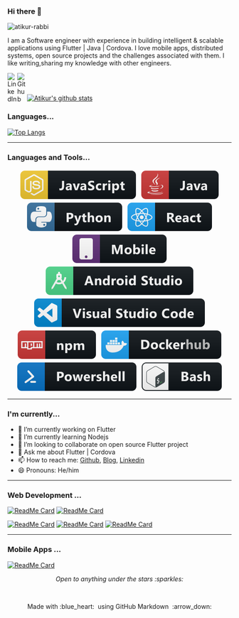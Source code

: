 ### Hi there 👋
<p align="left"> <img src="https://komarev.com/ghpvc/?username=atikur-rabbi&label=Views&color=blue&style=plastic" alt="atikur-rabbi" /> </p>

I am a Software engineer with experience in building intelligent & scalable applications using Flutter | Java | Cordova.
I love mobile apps, distributed systems, open source projects and the challenges associated with them.
I like writing,sharing my knowledge with other engineers.

<a href="https://www.linkedin.com/in/atikur-rabbi"><img align="left" alt="LinkedIn" width="22px" src="https://cdn.jsdelivr.net/npm/simple-icons@v3/icons/linkedin.svg" /></a><a href="https://github.com/atikur-rabbi"><img align="left" alt="Github" width="22px" src="https://cdn.jsdelivr.net/npm/simple-icons@v3/icons/github.svg" /></a>
<br /><br />

[![Atikur's github stats](https://github-readme-stats.vercel.app/api?username=atikur-rabbi)]()

### Languages...
[![Top Langs](https://github-readme-stats.vercel.app/api/top-langs/?username=atikur-rabbi&count_private=true&layout=compact)]()


*************

### Languages and Tools...

<p align="center">
  
  <!-- For more icons please follow  https://github.com/MikeCodesDotNET/ColoredBadges -->
  
  <img src="https://github.com/atikur-rabbi/atikur-rabbi/blob/master/assets/svg/dev/languages/js.svg" alt="js" style="vertical-align:top; margin:4px">
  <img src="https://github.com/atikur-rabbi/atikur-rabbi/blob/master/assets/svg/dev/languages/java.svg" alt="java" style="vertical-align:top; margin:4px">
  <img src="https://github.com/atikur-rabbi/atikur-rabbi/blob/master/assets/svg/dev/languages/python.svg" alt="python" style="vertical-align:top; margin:4px">
  <img src="https://github.com/atikur-rabbi/atikur-rabbi/blob/master/assets/svg/dev/frameworks/react.svg" alt="react" style="vertical-align:top; margin:4px">
  <img src="https://github.com/atikur-rabbi/atikur-rabbi/blob/master/assets/svg/dev/misc/mobile.svg" alt="mobile_development" style="vertical-align:top; margin:4px">
  <img src="https://github.com/atikur-rabbi/atikur-rabbi/blob/master/assets/svg/dev/tools/android_studio.svg" alt="android_studio" style="vertical-align:top; margin:4px">
  <img src="https://github.com/atikur-rabbi/atikur-rabbi/blob/master/assets/svg/dev/tools/visualstudio_code.svg" alt="visual_studio_code" style="vertical-align:top; margin:4px">
  <img src="https://github.com/atikur-rabbi/atikur-rabbi/blob/master/assets/svg/dev/services/npm.svg" alt="npm" style="vertical-align:top; margin:4px">
  <img src="https://github.com/atikur-rabbi/atikur-rabbi/blob/master/assets/svg/dev/services/dockerhub.svg" alt="dockerhub" style="vertical-align:top; margin:4px">
  <img src="https://github.com/atikur-rabbi/atikur-rabbi/blob/master/assets/svg/dev/tools/powershell.svg" alt="powershell" style="vertical-align:top; margin:4px">
  <img src="https://github.com/atikur-rabbi/atikur-rabbi/blob/master/assets/svg/dev/tools/bash.svg" alt="bash" style="vertical-align:top; margin:4px">


</p>

*************

### I'm currently...

- 🔭 I’m currently working on Flutter
- 🌱 I’m currently learning Nodejs
- 👯 I’m looking to collaborate on open source Flutter project 
- 💬 Ask me about Flutter | Cordova
- 📫 How to reach me: [Github](https://github.com/atikur-rabbi), [Blog](https://blog.we2app.com), [Linkedin](linkedin.com/in/atikur-rabbi)
- 😄 Pronouns:  He/him

*************
### Web Development ...
[![ReadMe Card](https://github-readme-stats.vercel.app/api/pin/?username=atikur-rabbi&repo=vercel-serverless)](https://github.com/atikur-rabbi/vercel-serverless)
[![ReadMe Card](https://github-readme-stats.vercel.app/api/pin/?username=atikur-rabbi&repo=vercel-flask)](https://github.com/atikur-rabbi/vercel-flask)

[![ReadMe Card](https://github-readme-stats.vercel.app/api/pin/?username=atikur-rabbi&repo=musicyt)](https://github.com/atikur-rabbi/musicyt)
[![ReadMe Card](https://github-readme-stats.vercel.app/api/pin/?username=atikur-rabbi&repo=youtube-scrape)](https://github.com/atikur-rabbi/youtube-scrape)
[![ReadMe Card](https://github-readme-stats.vercel.app/api/pin/?username=atikur-rabbi&repo=wemusic)](https://github.com/atikur-rabbi/wemusic)
*************
### Mobile Apps ...
[![ReadMe Card](https://github-readme-stats.vercel.app/api/pin/?username=atikur-rabbi&repo=Todo-App-parse)](https://github.com/atikur-rabbi/Todo-App-parse)



<p align="center">
  <i> Open to anything under the stars :sparkles: </i>
</p>

<br>

<p align="center">
  Made with :blue_heart: &nbsp;using GitHub Markdown &nbsp;:arrow_down:
</p>
